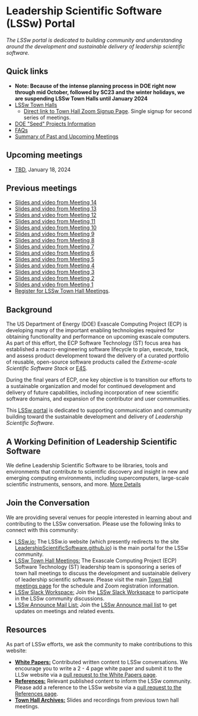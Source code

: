 # Leadership Scientific Software (LSSw) Portal

*The LSSw portal is dedicated to building community and understanding around the development and sustainable delivery of leadership scientific software.*

## Quick links
- **Note: Because of the intense planning process in DOE right now through mid October, followed by SC23 and the winter holidays, we are suspending LSSw Town Halls until January 2024**
- [LSSw Town Halls](LSSwTownHalls.md)
   - [Direct link to Town Hall Zoom Signup Page](https://exascaleproject.zoomgov.com/meeting/register/vJItduGrqDMpEiSpPgjLeb3IgZsSkw-oZcQ).  Single signup for second series of meetings.
- [DOE "Seed" Projects Information](SeedProjects.md)
- [FAQs](FAQ.md)
- [Summary of Past and Upcoming Meetings](LSSwTownHalls.md)

## Upcoming meetings
- [TBD](), January 18, 2024 

## Previous meetings
- [Slides and video from Meeting 14](Meetings/Meeting14.md)
- [Slides and video from Meeting 13](Meetings/Meeting13.md)
- [Slides and video from Meeting 12](Meetings/Meeting12.md)
- [Slides and video from Meeting 11](Meetings/Meeting11.md)
- [Slides and video from Meeting 10](Meetings/Meeting10.md)
- [Slides and video from Meeting 9](Meetings/Meeting9.md)
- [Slides and video from Meeting 8](Meetings/Meeting8.md)
- [Slides and video from Meeting 7](Meetings/Meeting7.md)
- [Slides and video from Meeting 6](Meetings/Meeting6.md)
- [Slides and video from Meeting 5](Meetings/Meeting5.md)
- [Slides and video from Meeting 4](Meetings/Meeting4.md)
- [Slides and video from Meeting 3](Meetings/Meeting3.md)
- [Slides and video from Meeting 2](Meetings/Meeting2.md)
- [Slides and video from Meeting 1](Meetings/Meeting1.md)
- [Register for LSSw Town Hall Meetings](LSSwTownHalls.md).  
 
## Background
The US Department of Energy (DOE) Exascale Computing Project (ECP) is developing many of the important enabling technologies required for obtaining functionality and performance on upcoming exascale computers.  As part of this effort, the ECP Software Technology (ST) focus area has established a macro-engineering software lifecycle to plan, execute, track, and assess product development toward the delivery of a curated portfolio of reusable, open-source software products called the *Extreme-scale Scientific Software Stack* or [E4S](https://e4s.io).

During the final years of ECP, one key objective is to transition our efforts to a sustainable organization and model for continued development and delivery of future capabilities, including incorporation of new scientific software domains, and expansion of the contributor and user communities. 

This [LSSw portal](https://lssw.io) is dedicated to supporting communication and community building toward the sustainable development and delivery of *Leadership Scientific Software*.

## A Working Definition of Leadership Scientific Software
We define Leadership Scientific Software to be libraries, tools and environments that contribute to scientific discovery and insight in new and emerging computing environments, including supercomputers, large-scale scientific instruments, sensors, and more. [More Details](LeadershipDefinition.md)

## Join the Conversation
We are providing several venues for people interested in learning about and contributing to the LSSw conversation.  Please use the following links to connect with this community:
- [LSSw.io:](https://lssw.io) The LSSw.io website (which presently redirects to the site [LeadershipScientificSoftware.github.io](https://leadershipscientificsoftware.github.io/)) is the main portal for the LSSw community.
- [LSSw Town Hall Meetings:](LSSwTownHalls.md)  The Exascale Computing Project (ECP) Software Technology (ST) leadership team is sponsoring a series of town hall meetings to discuss the development and sustainable delivery of leadership scientific software. Please visit the main [Town Hall meetings page](LSSwTownHalls.md) for the schedule and Zoom registration information.
- [LSSw Slack Workspace:](https://join.slack.com/t/lsswworkspace/shared_invite/zt-v1idgwld-9tp8DvSJzj2vP3NmDbyjdw) Join the [LSSw Slack Workspace](https://join.slack.com/t/lsswworkspace/shared_invite/zt-v1idgwld-9tp8DvSJzj2vP3NmDbyjdw) to participate in the LSSw community discussions.
- [LSSw Announce Mail List:](https://lssw.io/mailman/listinfo/announce_lssw.io) Join the [LSSw Announce mail list](https://lssw.io/mailman/listinfo/announce_lssw.io) to get updates on meetings and related events.

## Resources
As part of LSSw efforts, we ask the community to make contributions to this website:
- **[White Papers:](WhitePapers/WhitePaperList.md)** Contributed written content to LSSw conversations. We encourage you to write a 2 - 4 page white paper and submit it to the LLSw website via a [pull request to the White Papers page](WhitePapers/WhitePaperList.md).
- **[References:](References/ReferenceList.md)** Relevant published content to inform the LSSw community. Please add a reference to the LSSw website via a [pull request to the References page](References/ReferenceList.md).
- **[Town Hall Archives:](TownHallArchives/TownHallArchiveList.md)** Slides and recordings from previous town hall meetings.
